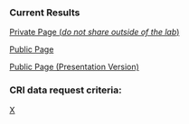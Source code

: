 ### Current Results

[Private Page (*do not share outside of the lab*)](https://readymag.com/zed/ehr-internal)

[Public Page](https://readymag.com/zed/ehr)

[Public Page (Presentation Version)](https://readymag.com/zed/ehr-presentation)

### CRI data request criteria:


[X](http://34.66.189.202:4567/gollum/project/project/EHR/CRI_request.md)